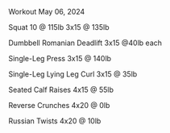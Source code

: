 Workout May 06, 2024

Squat
10 @ 115lb
3x15 @ 135lb

Dumbbell Romanian Deadlift
3x15 @40lb each

Single-Leg Press
3x15 @ 140lb

Single-Leg Lying Leg Curl
3x15 @ 35lb

Seated Calf Raises
4x15 @ 55lb

Reverse Crunches
4x20 @ 0lb

Russian Twists
4x20 @ 10lb